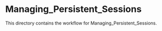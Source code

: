 # Managing_Persistent_Sessions

This directory contains the workflow for Managing_Persistent_Sessions.
